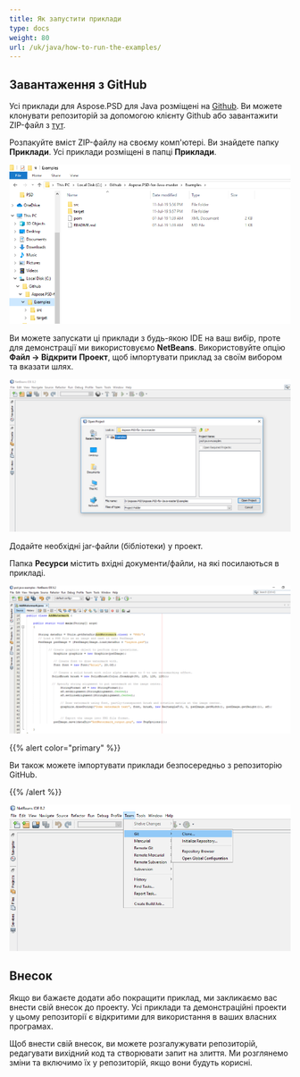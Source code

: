 ```yaml
---
title: Як запустити приклади
type: docs
weight: 80
url: /uk/java/how-to-run-the-examples/
---
```


## **Завантаження з GitHub**
Усі приклади для Aspose.PSD для Java розміщені на [Github](https://github.com/aspose-psd/Aspose.PSD-for-Java). Ви можете клонувати репозиторій за допомогою клієнту Github або завантажити ZIP-файл з [тут](https://github.com/aspose-psd/Aspose.PSD-for-Java/archive/master.zip).

Розпакуйте вміст ZIP-файлу на своєму комп'ютері. Ви знайдете папку **Приклади**. Усі приклади розміщені в папці **Приклади**.

![todo:image_alt_text](how-to-run-the-examples_1.png)

Ви можете запускати ці приклади з будь-якою IDE на ваш вибір, проте для демонстрації ми використовуємо **NetBeans**. Використовуйте опцію **Файл -> Відкрити** **Проект**, щоб імпортувати приклад за своїм вибором та вказати шлях.

![todo:image_alt_text](how-to-run-the-examples_2.png)

Додайте необхідні jar-файли (бібліотеки) у проект.

Папка **Ресурси** містить вхідні документи/файли, на які посилаються в прикладі.

![todo:image_alt_text](how-to-run-the-examples_3.png)



{{% alert color="primary" %}} 

Ви також можете імпортувати приклади безпосередньо з репозиторію GitHub.

{{% /alert %}} 

![todo:image_alt_text](how-to-run-the-examples_4.png)
## **Внесок**
Якщо ви бажаєте додати або покращити приклад, ми закликаємо вас внести свій внесок до проекту. Усі приклади та демонстраційні проекти у цьому репозиторії є відкритими для використання в ваших власних програмах.

Щоб внести свій внесок, ви можете розгалужувати репозиторій, редагувати вихідний код та створювати запит на злиття. Ми розглянемо зміни та включимо їх у репозиторій, якщо вони будуть корисні.
